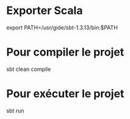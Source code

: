 # Exporter Scala
export PATH=/usr/gide/sbt-1.3.13/bin:$PATH

# Pour compiler le projet
sbt clean compile

# Pour exécuter le projet
sbt run


